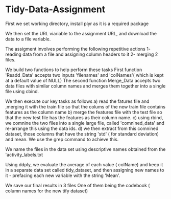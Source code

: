 # Tidy-Data-Assignment

First we set working directory, install plyr as it is a required package

We then set the URL viariable to the assignment URL, and download the data to a file variable.
  

 The assigment involves performing the following repetitive actions
 1- reading data from a file and assigning column headers to it
 2- merging 2 files.
 
 We build two functions to help perform these tasks
First function 'Readd_Data' accepts two inputs 'filenames' and 'colNames'( which is kept at a default value of NULL)
The second function Merge_Data accepts two data files with similar column names and merges them together into a single file using cbind.


We then execute our key tasks as follows 
a) read the fatures file and ,merging it with the train file so that the colums of the new train file contains features as the column name
b) merge the features file with the test file so that the new test file has the features as their column name.
c) using rbind, we comnine the two files into a single large file, called 'comnined_data' and re-arrange this using the data ids.
d) we then extract from this comnined dataset, those columns that have the string 'std' ( for standard deviation) and mean. We use the grep command to achieve this.

We name the files in the data set using descriptive names obtained from the 'activity_labels.txt


Using ddply, we evaluate the average of each value ( colName) and keep it in a separate data set called tidy_dataset, and then assigning new names to it - prefacing each new variable with the string 'Mean'.


We save our final results in 3 files
One of them being the codebook ( column names for the new tify dataset)
#